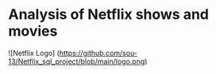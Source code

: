 # Analysis of Netflix shows and movies 
![Netflix Logo] (https://github.com/sou-13/Netflix_sql_project/blob/main/logo.png)
